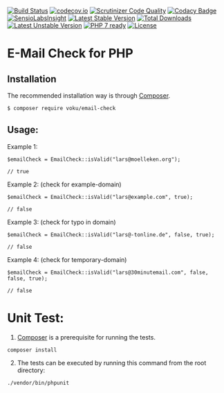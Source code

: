 [![Build Status](https://travis-ci.org/voku/email-check.svg)](https://travis-ci.org/voku/email-check)
[![codecov.io](http://codecov.io/github/voku/email-check/coverage.svg?branch=master)](http://codecov.io/github/voku/email-check?branch=master)
[![Scrutinizer Code Quality](https://scrutinizer-ci.com/g/voku/email-check/badges/quality-score.png?b=master)](https://scrutinizer-ci.com/g/voku/email-check/?branch=master)
[![Codacy Badge](https://www.codacy.com/project/badge/512a3dc264b745b18baa1b238470b1d0)](https://www.codacy.com/app/voku/email-check)
[![SensioLabsInsight](https://insight.sensiolabs.com/projects/a9eca36c-3410-4291-958d-a18e7d852109/mini.png)](https://insight.sensiolabs.com/projects/a9eca36c-3410-4291-958d-a18e7d852109)
[![Latest Stable Version](https://poser.pugx.org/voku/email-check/v/stable)](https://packagist.org/packages/voku/email-check) [![Total Downloads](https://poser.pugx.org/voku/email-check/downloads)](https://packagist.org/packages/voku/email-check) [![Latest Unstable Version](https://poser.pugx.org/voku/email-check/v/unstable)](https://packagist.org/packages/voku/email-check) 
[![PHP 7 ready](http://php7ready.timesplinter.ch/voku/email-check/badge.svg)](https://travis-ci.org/voku/email-check)
[![License](https://poser.pugx.org/voku/email-check/license)](https://packagist.org/packages/voku/email-check)

# E-Mail Check for PHP

## Installation

The recommended installation way is through [Composer](https://getcomposer.org).

```bash
$ composer require voku/email-check
```

## Usage:

Example 1:

    $emailCheck = EmailCheck::isValid("lars@moelleken.org");
    
    // true

Example 2: (check for example-domain)

    $emailCheck = EmailCheck::isValid("lars@example.com", true);
    
    // false

Example 3: (check for typo in domain)

    $emailCheck = EmailCheck::isValid("lars@-tonline.de", false, true);
    
    // false

Example 4: (check for temporary-domain)

    $emailCheck = EmailCheck::isValid("lars@30minutemail.com", false, false, true);
    
    // false

Unit Test:
==========

1) [Composer](https://getcomposer.org) is a prerequisite for running the tests.

```
composer install
```

2) The tests can be executed by running this command from the root directory:

```bash
./vendor/bin/phpunit
```
